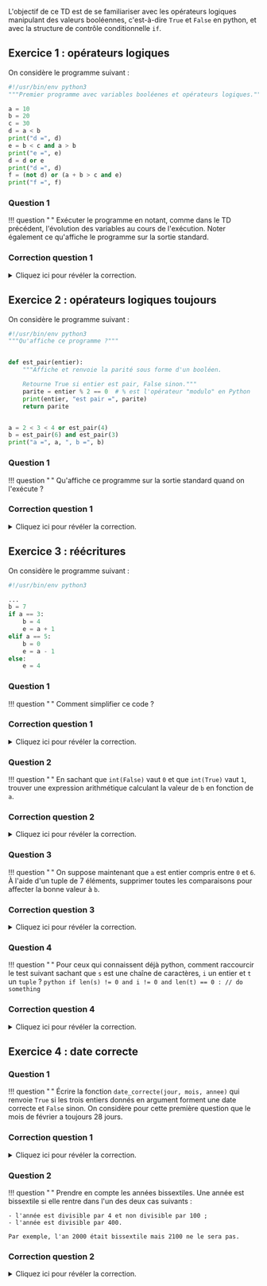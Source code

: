 L'objectif de ce TD est de se familiariser avec les opérateurs logiques manipulant des valeurs booléennes, c'est-à-dire `True` et `False` en python, et avec la structure de contrôle conditionnelle `if`.

## Exercice 1 : opérateurs logiques

On considère le programme suivant :

```python
#!/usr/bin/env python3
"""Premier programme avec variables booléenes et opérateurs logiques."""

a = 10
b = 20
c = 30
d = a < b
print("d =", d)
e = b < c and a > b
print("e =", e)
d = d or e
print("d =", d)
f = (not d) or (a + b > c and e)
print("f =", f)
```

### Question 1
!!! question " "
    Exécuter le programme en notant, comme dans le TD précédent, l'évolution des variables au cours de l'exécution.
    Noter également ce qu'affiche le programme sur la sortie standard.

###  Correction question 1
<details markdown="1">
<summary>Cliquez ici pour révéler la correction.</summary>

Après avoir exécuté les lignes 4, 5 et 6, les variables sont les suivantes :

| Nom | Type | Valeur | Portée |
|:---:|:----:|:------:|:------:|
|a|int|10|Globale|
|b|int|20|Globale|
|c|int|30|Globale|

L'opérateur `<` appliqué à des entiers renvoie `True` si l'opérande de gauche est strictement plus petite que celle de droite et `False` sinon.
Après avoir exécuté la ligne 7, les variables sont donc les suivantes :

| Nom | Type | Valeur | Portée |
|:---:|:----:|:------:|:------:|
|a|int|10|Globale|
|b|int|20|Globale|
|c|int|30|Globale|
|d|bool|True|Globale|

L'exécution de la ligne 8 va afficher `d = True`.
Ici il est important de noter plusieurs choses concernant la fonction `print`, qui :

- peut recevoir un nombre variable d'arguments et que chacun d'entre eux sera affiché, deux arguments;
- applique la fonction `str` sur chacun des arguments qui n'est pas une chaîne de caractère pour le convertir en chaîne, `d` dans notre exemple;
- possède un paramètre optionnel `sep` dont la valeur par défaut est `" "` qui indique la chaîne de caractère à afficher entre chacun des arguments, c'est pourquoi il y a un espace dans l'affichage entre `=` et `True` ;

Pour comprendre ce qu'il se passe lorsque la ligne 9 est exécutée, il faut :

- se rappeler que dans une affectation, on commence par évaluer la partie droite (logique : il faut connaître la valeur à affecter à la variable pour faire l'affectation)
- connaître les priorités entre les opérateurs, autrement dit savoir ici dans quel ordre on va appliquer les opérateurs `<`, `and` et `>`. Pour python, la table des priorité est [disponible ici](https://docs.python.org/3/reference/expressions.html#operator-precedence). Pour ce qui nous intéresse ici, `<` et `>` sont prioritaires sur le `and`.
- connaître la table de vérité du *et* logique (ci-dessous), autrement dit savoir ce que fait l'opérateur `and`.

| a | b | a et b |
|:-:|:-:|:------:|
|Vrai|Vrai|Vrai|
|Vrai|Faux|Faux|
|Faux|Faux|Faux|
|Faux|Vrai|Faux|

Donc pour l'exécution de la ligne 9, l'interpréteur va d'abord évaluer `b < c` qui donne `True` puis `a > b` qui donne `False` et enfin faire le `and` entre les deux qui donne `False`.
L'affectation à `e` peut ensuite avoir lieu, et donc une fois la ligne 9 exécutée, les variables sont les suivantes :

| Nom | Type | Valeur | Portée |
|:---:|:----:|:------:|:------:|
|a|int|10|Globale|
|b|int|20|Globale|
|c|int|30|Globale|
|d|bool|True|Globale|
|e|bool|False|Globale|

L'exécution de la ligne 10 va donc afficher `e = False` sur la sortie standard.

Pour comprendre ce que fait l'exécution de la ligne 11, voici la table de vérité de l'opérateur logique *ou*, c'est à dire `or` en python :

| a | b | a ou b |
|:-:|:-:|:------:|
|Vrai|Vrai|Vrai|
|Vrai|Faux|Vrai|
|Faux|Faux|Faux|
|Faux|Vrai|Vrai|

Après l'exécution de la ligne 11, les variables sont donc les suivantes :

| Nom | Type | Valeur | Portée |
|:---:|:----:|:------:|:------:|
|a|int|10|Globale|
|b|int|20|Globale|
|c|int|30|Globale|
|d|bool|True|Globale|
|e|bool|False|Globale|

L'exécution de la ligne 12 va afficher `d = True`.

Pour savoir ce que l'exécution de la ligne 13 va donner, il faut retourner voir la [table des priorité entre opérateurs](https://docs.python.org/3/reference/expressions.html#operator-precedence) et prendre en compte les parenthèses.
L'interpréteur va ici commencer par évaluer la partie gauche du `or`, à savoir `not d`, qui va donner `False` car l'opérateur `not` inverse la valeur booléenne qui lui est donnée.
Ensuite, la partie droite est évaluée, c'est à dire `a + b > c and e`.
La table des priorités nous dit que l'on commence par appliquer `+` puis `>` et enfin `and`.
La partie droite du `or` est donc évaluée à `False` et dont le `or` lui même est évalué à `False` car ses deux opérandes valent `False`.
Après l'exécution de la ligne 13, les variables sont donc les suivantes :

| Nom | Type | Valeur | Portée |
|:---:|:----:|:------:|:------:|
|a|int|10|Globale|
|b|int|20|Globale|
|c|int|30|Globale|
|d|bool|True|Globale|
|e|bool|False|Globale|
|f|bool|False|Globale|

L'exécution de la ligne 14 va afficher `f = False`.

</details>



## Exercice 2 : opérateurs logiques toujours

On considère le programme suivant :

```python
#!/usr/bin/env python3
"""Qu'affiche ce programme ?"""


def est_pair(entier):
    """Affiche et renvoie la parité sous forme d'un booléen.

    Retourne True si entier est pair, False sinon."""
    parite = entier % 2 == 0  # % est l'opérateur "modulo" en Python
    print(entier, "est pair =", parite)
    return parite


a = 2 < 3 < 4 or est_pair(4)
b = est_pair(6) and est_pair(3)
print("a =", a, ", b =", b)
```

### Question 1
!!! question " "
    Qu'affiche ce programme sur la sortie standard quand on l'exécute ?

###  Correction question 1
<details markdown="1">
<summary>Cliquez ici pour révéler la correction.</summary>

Voici le résultat :

```console
> ./mystere.py
6 est pair = True
3 est pair = False
a = True , b = False
```

Pour comprendre ce qu'il se passe ici, il faut savoir que:

- l'opérateur `a % n` (modulo) renvoie le reste de la division euclidienne de `a` par `n` ;
- `2 < 3 < 4` est un raccourci d'écriture de `2 < 3 and 3 < 4` ;
- les opérateurs `or` et `and` sont des opérateurs dit "court-circuit". C'est à dire que pour l'opérateur `or` l'opérande de droite n'est pas évaluée si l'opérande de gauche est vraie. Pour l'opérateur `and` l'opérande de droite n'est pas évaluée si l'opérande de gauche est fausse. Voir la [documentation officielle ici](https://docs.python.org/3.10/library/stdtypes.html#boolean-operations-and-or-not)

Comme un appel à la fonction `est_pair` produit des **effets de bords**, c'est à dire des effets visibles à l'extérieur de la fonction, en l'occurrence un affichage sur la sortie standard, le court-circuit est visible sur cet exemple.

</details>


## Exercice 3 : réécritures

On considère le programme suivant :

```python
#!/usr/bin/env python3

...
b = 7
if a == 3:
    b = 4
    e = a + 1
elif a == 5:
    b = 0
    e = a - 1
else:
    e = 4
```

### Question 1
!!! question " "
    Comment simplifier ce code ?

###  Correction question 1
<details markdown="1">
<summary>Cliquez ici pour révéler la correction.</summary>
```python
...
b = 7
if a == 3:
    b = 4
elif a == 5:
    b = 0
e = 4
```
</details>


### Question 2
!!! question " "
    En sachant que `int(False)` vaut `0` et que `int(True)` vaut `1`, trouver une expression arithmétique calculant la valeur de `b` en fonction de `a`.

###  Correction question 2
<details markdown="1">
<summary>Cliquez ici pour révéler la correction.</summary>
``` python
b = int(a == 3) * 4 + int(a != 3 and a != 5) * 7
```
</details>

### Question 3
!!! question " "
    On suppose maintenant que `a` est entier compris entre `0` et `6`.
    À l'aide d'un tuple de 7 éléments, supprimer toutes les comparaisons pour affecter la bonne valeur à `b`.

###  Correction question 3
<details markdown="1">
<summary>Cliquez ici pour révéler la correction.</summary>
```python
valeurs_b = (7, 7, 7, 4, 7, 0, 7)
b = valeurs_b[a]
```
On peut s'interroger ici sur la lisibilité du code : cette version est-elle plus lisible que la version avec `if`, `elif` et `else` ?
Il n'y a pas de "bonne" réponse à cette question, c'est le contexte ainsi que les habitudes de chacun qui permettront de choisir entre les deux versions.
</details>

### Question 4
!!! question " "
    Pour ceux qui connaissent déjà python, comment raccourcir le test suivant sachant que `s` est une chaîne de caractères, `i` un entier et `t` un `tuple` ?
    ```python
    if len(s) != 0 and i != 0 and len(t) == 0 :
        // do something
    ```

###  Correction question 4
<details markdown="1">
<summary>Cliquez ici pour révéler la correction.</summary>
```python
if s and i and not t:
    // do something
```
En python, on peut utiliser une variable de n'importe quel type comme condition d'un `if`.
Autrement dit, quand un booléen est attendu et qu'un autre type est fourni, il y a une conversion automatique vers un booléen.
Comme on le voit dans la correction ci-dessus, en supposant qu'elle soit juste (à vérifier absolument dans un interpréteur interactif pendant la prochaine séance de TP), :

- une chaîne de caractères est convertie en `True` si sa longueur est strictement plus grande que zéro et en `False` sinon ;
- un entier est converti en `True` si il est différent de `0` et en `False` si il est égal à `0` ;
- un tuple est converti en `True` si sa longueur est strictement plus grande que zéro et en `False` sinon.
</details>



## Exercice 4 : date correcte

### Question 1
!!! question " "
    Écrire la fonction `date_correcte(jour, mois, annee)` qui renvoie `True` si les trois entiers donnés en argument forment une date correcte et `False` sinon. On considère pour cette première question que le mois de février a toujours 28 jours.

###  Correction question 1
<details markdown="1">
<summary>Cliquez ici pour révéler la correction.</summary>

```python
def date_correcte(jour, mois, annee):
    """Version ne prenant pas en compte les années bissextiles."""

    # Avant ça la terre n'existait pas !
    if annee < -4.54 * 1e9:
        return False

    if not (mois >= 1 and mois <= 12):
        return False

    if (
        mois == 1
        or mois == 3
        or mois == 5
        or mois == 7
        or mois == 8
        or mois == 10
        or mois == 12
    ):
        return jour <= 31
    else:
        if mois == 2:
            return 1 <= jour <= 28
        else:
            return 1 <= jour <= 30

```
</details>

### Question 2
!!! question " "
    Prendre en compte les années bissextiles. Une année est bissextile si elle rentre dans l'un des deux cas suivants :

    - l'année est divisible par 4 et non divisible par 100 ;
    - l'année est divisible par 400.

    Par exemple, l'an 2000 était bissextile mais 2100 ne le sera pas.

###  Correction question 2
<details markdown="1">
<summary>Cliquez ici pour révéler la correction.</summary>
```python
def date_correcte_bissextile(jour, mois, annee):
    """Version prenant en compte les années bissextiles.

    Les fonctions peuvent être internes à d'autres fonctions.
    Cela permet "d'encapsuler" le code uniquement où il sera
    utilisé.
    """

    # Avant ça la terre n'existait pas !
    if annee < -4.54 * 1e9:
        return False

    def est_bissextile(annee):
        """L'année donnée est elle bissextile ?

        Ici on a une fonction dans une fonction,
        c'est à dire une fonction interne.
        """
        return annee % 400 == 0 or (annee % 4 == 0 and not annee % 100 == 0)

    if not (mois >= 1 and mois <= 12):
        return False

    if est_bissextile(annee) and mois == 2:
        return 1 <= jour <= 29

    # On simplifie le test du mois à l'aide d'un tuple
    jours_par_mois = (None, 31, 28, 31, 30, 31, 30, 31, 31, 30, 31, 30, 31)
    return 1 <= jour <= jours_par_mois[mois]


def teste():
    """Tests avec différentes dates."""
    print("04/05/2014 :", date_correcte(4, 5, 2017))

    print("29/02/2015 :", date_correcte(29, 2, 2015))
    print(
        "29/02/2015 avec prise en compte bissextiles :",
        date_correcte_bissextile(29, 2, 2015),
    )

    print("29/02/2100 :", date_correcte(29, 2, 2100))
    print(
        "29/02/2100 avec prise en compte bissextiles :",
        date_correcte_bissextile(29, 2, 2100),
    )

    print("29/02/2048 :", date_correcte(29, 2, 2048))
    print(
        "29/02/2048 avec prise en compte bissextiles :",
        date_correcte_bissextile(29, 2, 2048),
    )

    print("29/02/-5 milliards :", date_correcte(14, 1, -5 * 1e9))


# On teste nos fonctions pour s'assurer de leur bon
# fonctionnement !
teste()

```
</details>


## Exercice 5 : surprenant non ? (pour aller plus loin)

### Question 1
!!! question " "
    Qu'affiche le programme suivant ?

```python
s = "toto"
i = 41
print(s or i)
```

### Question 2
!!! question " "
    Qu'affiche le programme suivant ?

```python
s = "toto"
i = 41
print(s and i)
```

###  Correction question 2
<details markdown="1">
<summary>Cliquez ici pour révéler la correction.</summary>
Faisons quelques tests dans un interpréteur interactif (ipython ci-dessous) :
```console
In [7]: "toto" or 41
Out[7]: 'toto'

In [8]: "toto" and 41
Out[8]: 41
```

Le premier programme affiche donc `toto` et le second `41`.
Pour comprendre pourquoi, il faut aller [là](https://docs.python.org/3/reference/expressions.html#boolean-operations).
</details>



## Exercice 6 : fizzbuzz ? (pour aller plus loin)

### Question 1
!!! question " "

    Écrire le plus "joliment" possible une fonction `fizzbuzz(nombre)` retournant :

    - `"fizz"` si `nombre` est un multiple de 3
    - `"buzz"` si `nombre` est un multiple de 5
    - `"fizzbuzz"` si `nombre` est un multiple de 3 et de 5
    - `str(nombre)` sinon

###  Correction question 1
<details markdown="1">
<summary>Cliquez ici pour révéler la correction.</summary>
Ce programme est célèbre, paraît-il, parcequ'il est utilisé dans des entretiens d'embauche.
Voici différente implémentation dont on peut discuter.
```python
#!/usr/bin/env python3
"""Exo fizzbuzz"""

def fizzbuzz1(nombre):
    """Version avec elif et else."""
    if nombre % 3 == 0 and nombre % 5 == 0:
        return "FizzBuzz"
    elif nombre % 3 == 0:
        return "Fizz"
    elif nombre % 5 == 0:
        return "Buzz"
    else:
        return str(nombre)


def fizzbuzz2(nombre):
    """Version sans elif et else."""
    if nombre % 3 == 0 and nombre % 5 == 0:
        return "FizzBuzz"
    if nombre % 3 == 0:
        return "Fizz"
    if nombre % 5 == 0:
        return "Buzz"
    return str(nombre)


def fizzbuzz3(nombre):
    """Version avec deux modulos."""
    resultat = ""
    if nombre % 3 == 0:
        resultat += "Fizz"
    if nombre % 5 == 0:
        resultat += "Buzz"
    if not resultat:  # La chaîne vide est fausse
        resultat += str(nombre)
    return resultat


def fizzbuzz4(nombre):
    """Version avec deux modulos et plus rigolotte non ?"""
    resultat = ""
    if nombre % 3 == 0:
        resultat += "Fizz"
    if nombre % 5 == 0:
        resultat += "Buzz"
    return resultat or str(nombre)


def fizzbuzz5(nombre):
    """Pour ceux qui aiment bien les expressions arithmétiques, même si c'est illisible :-)"""
    return "Fizz" * (nombre % 3 == 0) + "Buzz" * (nombre % 5 == 0) or str(nombre)


```
</details>



